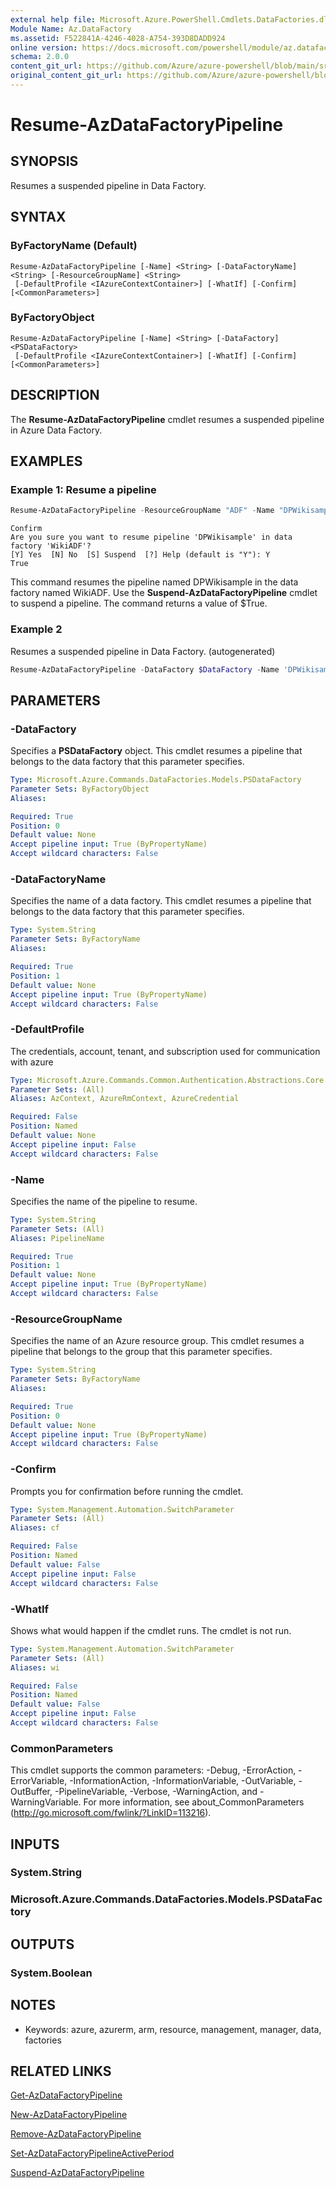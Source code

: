 ```yaml
---
external help file: Microsoft.Azure.PowerShell.Cmdlets.DataFactories.dll-Help.xml
Module Name: Az.DataFactory
ms.assetid: F522841A-4246-4028-A754-393D8DADD924
online version: https://docs.microsoft.com/powershell/module/az.datafactory/resume-azdatafactorypipeline
schema: 2.0.0
content_git_url: https://github.com/Azure/azure-powershell/blob/main/src/DataFactory/DataFactoryV2/help/Resume-AzDataFactoryPipeline.md
original_content_git_url: https://github.com/Azure/azure-powershell/blob/main/src/DataFactory/DataFactoryV2/help/Resume-AzDataFactoryPipeline.md
---
```


# Resume-AzDataFactoryPipeline

## SYNOPSIS
Resumes a suspended pipeline in Data Factory.

## SYNTAX

### ByFactoryName (Default)
```
Resume-AzDataFactoryPipeline [-Name] <String> [-DataFactoryName] <String> [-ResourceGroupName] <String>
 [-DefaultProfile <IAzureContextContainer>] [-WhatIf] [-Confirm] [<CommonParameters>]
```

### ByFactoryObject
```
Resume-AzDataFactoryPipeline [-Name] <String> [-DataFactory] <PSDataFactory>
 [-DefaultProfile <IAzureContextContainer>] [-WhatIf] [-Confirm] [<CommonParameters>]
```

## DESCRIPTION
The **Resume-AzDataFactoryPipeline** cmdlet resumes a suspended pipeline in Azure Data Factory.

## EXAMPLES

### Example 1: Resume a pipeline
```powershell
Resume-AzDataFactoryPipeline -ResourceGroupName "ADF" -Name "DPWikisample" -DataFactoryName "WikiADF"
```

```output
Confirm
Are you sure you want to resume pipeline 'DPWikisample' in data factory 'WikiADF'?
[Y] Yes  [N] No  [S] Suspend  [?] Help (default is "Y"): Y
True
```

This command resumes the pipeline named DPWikisample in the data factory named WikiADF.
Use the **Suspend-AzDataFactoryPipeline** cmdlet to suspend a pipeline.
The command returns a value of $True.

### Example 2

Resumes a suspended pipeline in Data Factory. (autogenerated)

<!-- Aladdin Generated Example -->
```powershell
Resume-AzDataFactoryPipeline -DataFactory $DataFactory -Name 'DPWikisample'
```

## PARAMETERS

### -DataFactory
Specifies a **PSDataFactory** object.
This cmdlet resumes a pipeline that belongs to the data factory that this parameter specifies.

```yaml
Type: Microsoft.Azure.Commands.DataFactories.Models.PSDataFactory
Parameter Sets: ByFactoryObject
Aliases:

Required: True
Position: 0
Default value: None
Accept pipeline input: True (ByPropertyName)
Accept wildcard characters: False
```

### -DataFactoryName
Specifies the name of a data factory.
This cmdlet resumes a pipeline that belongs to the data factory that this parameter specifies.

```yaml
Type: System.String
Parameter Sets: ByFactoryName
Aliases:

Required: True
Position: 1
Default value: None
Accept pipeline input: True (ByPropertyName)
Accept wildcard characters: False
```

### -DefaultProfile
The credentials, account, tenant, and subscription used for communication with azure

```yaml
Type: Microsoft.Azure.Commands.Common.Authentication.Abstractions.Core.IAzureContextContainer
Parameter Sets: (All)
Aliases: AzContext, AzureRmContext, AzureCredential

Required: False
Position: Named
Default value: None
Accept pipeline input: False
Accept wildcard characters: False
```

### -Name
Specifies the name of the pipeline to resume.

```yaml
Type: System.String
Parameter Sets: (All)
Aliases: PipelineName

Required: True
Position: 1
Default value: None
Accept pipeline input: True (ByPropertyName)
Accept wildcard characters: False
```

### -ResourceGroupName
Specifies the name of an Azure resource group.
This cmdlet resumes a pipeline that belongs to the group that this parameter specifies.

```yaml
Type: System.String
Parameter Sets: ByFactoryName
Aliases:

Required: True
Position: 0
Default value: None
Accept pipeline input: True (ByPropertyName)
Accept wildcard characters: False
```

### -Confirm
Prompts you for confirmation before running the cmdlet.

```yaml
Type: System.Management.Automation.SwitchParameter
Parameter Sets: (All)
Aliases: cf

Required: False
Position: Named
Default value: False
Accept pipeline input: False
Accept wildcard characters: False
```

### -WhatIf
Shows what would happen if the cmdlet runs.
The cmdlet is not run.

```yaml
Type: System.Management.Automation.SwitchParameter
Parameter Sets: (All)
Aliases: wi

Required: False
Position: Named
Default value: False
Accept pipeline input: False
Accept wildcard characters: False
```

### CommonParameters
This cmdlet supports the common parameters: -Debug, -ErrorAction, -ErrorVariable, -InformationAction, -InformationVariable, -OutVariable, -OutBuffer, -PipelineVariable, -Verbose, -WarningAction, and -WarningVariable. For more information, see about_CommonParameters (http://go.microsoft.com/fwlink/?LinkID=113216).

## INPUTS

### System.String

### Microsoft.Azure.Commands.DataFactories.Models.PSDataFactory

## OUTPUTS

### System.Boolean

## NOTES
* Keywords: azure, azurerm, arm, resource, management, manager, data, factories

## RELATED LINKS

[Get-AzDataFactoryPipeline](./Get-AzDataFactoryPipeline.md)

[New-AzDataFactoryPipeline](./New-AzDataFactoryPipeline.md)

[Remove-AzDataFactoryPipeline](./Remove-AzDataFactoryPipeline.md)

[Set-AzDataFactoryPipelineActivePeriod](./Set-AzDataFactoryPipelineActivePeriod.md)

[Suspend-AzDataFactoryPipeline](./Suspend-AzDataFactoryPipeline.md)


